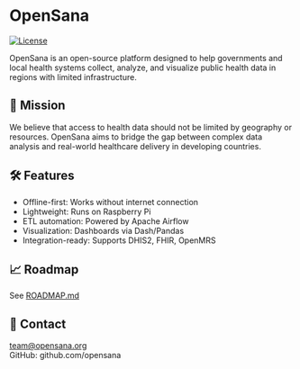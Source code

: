 # OpenSana

[![License](https://img.shields.io/github/license/greggubarev/opensana )](https://opensource.org/licenses/MIT )

OpenSana is an open-source platform designed to help governments and local health systems collect, analyze, and visualize public health data in regions with limited infrastructure.

## 🎯 Mission

We believe that access to health data should not be limited by geography or resources. OpenSana aims to bridge the gap between complex data analysis and real-world healthcare delivery in developing countries.

## 🛠️ Features

- Offline-first: Works without internet connection
- Lightweight: Runs on Raspberry Pi
- ETL automation: Powered by Apache Airflow
- Visualization: Dashboards via Dash/Pandas
- Integration-ready: Supports DHIS2, FHIR, OpenMRS

## 📈 Roadmap

See [ROADMAP.md](ROADMAP.md)

## 💬 Contact

team@opensana.org  
GitHub: github.com/opensana
